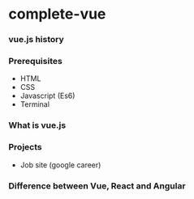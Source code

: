 # complete-vue

### vue.js history

### Prerequisites

- HTML
- CSS
- Javascript (Es6)
- Terminal

### What is vue.js

### Projects

- Job site (google career)

### Difference between Vue, React and Angular
